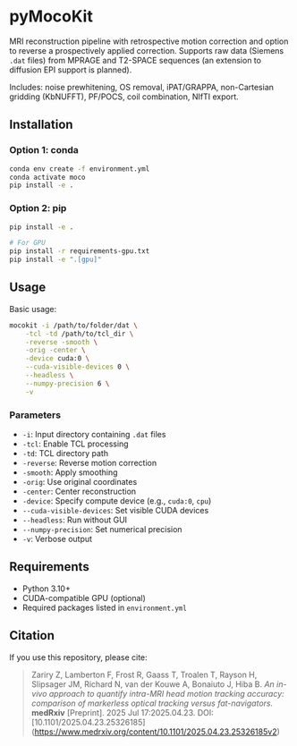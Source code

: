 # pyMocoKit

MRI reconstruction pipeline with retrospective motion correction and option to reverse a prospectively applied correction.
Supports raw data (Siemens `.dat` files) from MPRAGE and T2-SPACE sequences (an extension to diffusion EPI support is planned).

Includes: noise prewhitening, OS removal, iPAT/GRAPPA, non-Cartesian gridding (KbNUFFT), PF/POCS, coil combination, NIfTI export.

## Installation

### Option 1: conda
```bash
conda env create -f environment.yml
conda activate moco
pip install -e .
```

### Option 2: pip
```bash
pip install -e .

# For GPU
pip install -r requirements-gpu.txt
pip install -e ".[gpu]"
```

## Usage

Basic usage:
```bash
mocokit -i /path/to/folder/dat \
    -tcl -td /path/to/tcl_dir \
    -reverse -smooth \
    -orig -center \
    -device cuda:0 \
    --cuda-visible-devices 0 \
    --headless \
    --numpy-precision 6 \
    -v
```

### Parameters

- `-i`: Input directory containing `.dat` files
- `-tcl`: Enable TCL processing
- `-td`: TCL directory path
- `-reverse`: Reverse motion correction
- `-smooth`: Apply smoothing
- `-orig`: Use original coordinates
- `-center`: Center reconstruction
- `-device`: Specify compute device (e.g., `cuda:0`, `cpu`)
- `--cuda-visible-devices`: Set visible CUDA devices
- `--headless`: Run without GUI
- `--numpy-precision`: Set numerical precision
- `-v`: Verbose output

## Requirements

- Python 3.10+
- CUDA-compatible GPU (optional)
- Required packages listed in `environment.yml`

## Citation
If you use this repository, please cite:

> Zariry Z, Lamberton F, Frost R, Gaass T, Troalen T, Rayson H, Slipsager JM, Richard N, van der Kouwe A, Bonaiuto J, Hiba B. *An in-vivo approach to quantify intra-MRI head motion tracking accuracy: comparison of markerless optical tracking versus fat-navigators.*
> **medRxiv** [Preprint]. 2025 Jul 17:2025.04.23. 
> DOI: [10.1101/2025.04.23.25326185] (https://www.medrxiv.org/content/10.1101/2025.04.23.25326185v2)

